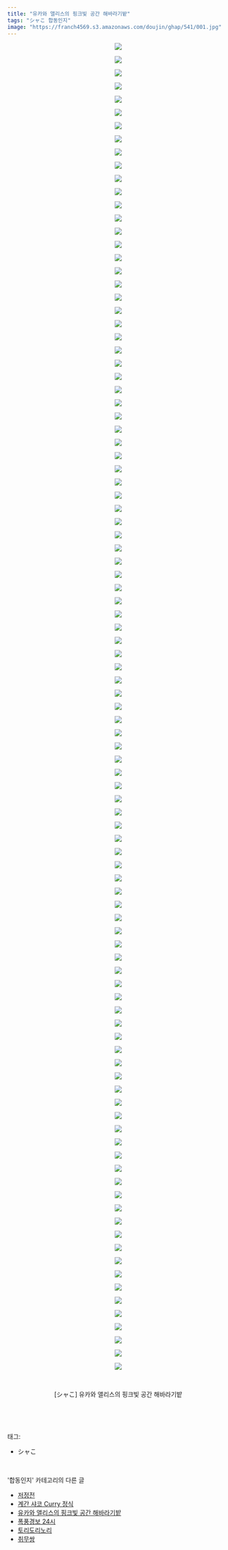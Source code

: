 ```yaml
---
title: "유카와 앨리스의 핑크빛 공간 해바라기밭"
tags: "シャこ 합동인지"
image: "https://franch4569.s3.amazonaws.com/doujin/ghap/541/001.jpg"
---
```

<div class="article">
<p style="text-align: center; clear: none; float: none;"><img src="{{ site.imgserver2 }}/ghap/541/001.jpg"/></p>
<p style="text-align: center; clear: none; float: none;"><img src="{{ site.imgserver2 }}/ghap/541/002.jpg"/></p>
<p style="text-align: center; clear: none; float: none;"><img src="{{ site.imgserver2 }}/ghap/541/003.jpg"/></p>
<p style="text-align: center; clear: none; float: none;"><img src="{{ site.imgserver2 }}/ghap/541/004.jpg"/></p>
<p style="text-align: center; clear: none; float: none;"><img src="{{ site.imgserver2 }}/ghap/541/005.jpg"/></p>
<p style="text-align: center; clear: none; float: none;"><img src="{{ site.imgserver2 }}/ghap/541/006.jpg"/></p>
<p style="text-align: center; clear: none; float: none;"><img src="{{ site.imgserver2 }}/ghap/541/007.jpg"/></p>
<p style="text-align: center; clear: none; float: none;"><img src="{{ site.imgserver2 }}/ghap/541/008.jpg"/></p>
<p style="text-align: center; clear: none; float: none;"><img src="{{ site.imgserver2 }}/ghap/541/009.jpg"/></p>
<p style="text-align: center; clear: none; float: none;"><img src="{{ site.imgserver2 }}/ghap/541/010.jpg"/></p>
<p style="text-align: center; clear: none; float: none;"><img src="{{ site.imgserver2 }}/ghap/541/011.jpg"/></p>
<p style="text-align: center; clear: none; float: none;"><img src="{{ site.imgserver2 }}/ghap/541/012.jpg"/></p>
<p style="text-align: center; clear: none; float: none;"><img src="{{ site.imgserver2 }}/ghap/541/013.jpg"/></p>
<p style="text-align: center; clear: none; float: none;"><img src="{{ site.imgserver2 }}/ghap/541/014.jpg"/></p>
<p style="text-align: center; clear: none; float: none;"><img src="{{ site.imgserver2 }}/ghap/541/015.jpg"/></p>
<p style="text-align: center; clear: none; float: none;"><img src="{{ site.imgserver2 }}/ghap/541/016.jpg"/></p>
<p style="text-align: center; clear: none; float: none;"><img src="{{ site.imgserver2 }}/ghap/541/017.jpg"/></p>
<p style="text-align: center; clear: none; float: none;"><img src="{{ site.imgserver2 }}/ghap/541/018.jpg"/></p>
<p style="text-align: center; clear: none; float: none;"><img src="{{ site.imgserver2 }}/ghap/541/019.jpg"/></p>
<p style="text-align: center; clear: none; float: none;"><img src="{{ site.imgserver2 }}/ghap/541/020.jpg"/></p>
<p style="text-align: center; clear: none; float: none;"><img src="{{ site.imgserver2 }}/ghap/541/021.jpg"/></p>
<p style="text-align: center; clear: none; float: none;"><img src="{{ site.imgserver2 }}/ghap/541/022.jpg"/></p>
<p style="text-align: center; clear: none; float: none;"><img src="{{ site.imgserver2 }}/ghap/541/023.jpg"/></p>
<p style="text-align: center; clear: none; float: none;"><img src="{{ site.imgserver2 }}/ghap/541/024.jpg"/></p>
<p style="text-align: center; clear: none; float: none;"><img src="{{ site.imgserver2 }}/ghap/541/025.jpg"/></p>
<p style="text-align: center; clear: none; float: none;"><img src="{{ site.imgserver2 }}/ghap/541/026.jpg"/></p>
<p style="text-align: center; clear: none; float: none;"><img src="{{ site.imgserver2 }}/ghap/541/027.jpg"/></p>
<p style="text-align: center; clear: none; float: none;"><img src="{{ site.imgserver2 }}/ghap/541/028.jpg"/></p>
<p style="text-align: center; clear: none; float: none;"><img src="{{ site.imgserver2 }}/ghap/541/029.jpg"/></p>
<p style="text-align: center; clear: none; float: none;"><img src="{{ site.imgserver2 }}/ghap/541/030.jpg"/></p>
<p style="text-align: center; clear: none; float: none;"><img src="{{ site.imgserver2 }}/ghap/541/031.jpg"/></p>
<p style="text-align: center; clear: none; float: none;"><img src="{{ site.imgserver2 }}/ghap/541/032.jpg"/></p>
<p style="text-align: center; clear: none; float: none;"><img src="{{ site.imgserver2 }}/ghap/541/033.jpg"/></p>
<p style="text-align: center; clear: none; float: none;"><img src="{{ site.imgserver2 }}/ghap/541/034.jpg"/></p>
<p style="text-align: center; clear: none; float: none;"><img src="{{ site.imgserver2 }}/ghap/541/035.jpg"/></p>
<p style="text-align: center; clear: none; float: none;"><img src="{{ site.imgserver2 }}/ghap/541/036.jpg"/></p>
<p style="text-align: center; clear: none; float: none;"><img src="{{ site.imgserver2 }}/ghap/541/037.jpg"/></p>
<p style="text-align: center; clear: none; float: none;"><img src="{{ site.imgserver2 }}/ghap/541/038.jpg"/></p>
<p style="text-align: center; clear: none; float: none;"><img src="{{ site.imgserver2 }}/ghap/541/039.jpg"/></p>
<p style="text-align: center; clear: none; float: none;"><img src="{{ site.imgserver2 }}/ghap/541/040.jpg"/></p>
<p style="text-align: center; clear: none; float: none;"><img src="{{ site.imgserver2 }}/ghap/541/041.jpg"/></p>
<p style="text-align: center; clear: none; float: none;"><img src="{{ site.imgserver2 }}/ghap/541/042.jpg"/></p>
<p style="text-align: center; clear: none; float: none;"><img src="{{ site.imgserver2 }}/ghap/541/043.jpg"/></p>
<p style="text-align: center; clear: none; float: none;"><img src="{{ site.imgserver2 }}/ghap/541/044.jpg"/></p>
<p style="text-align: center; clear: none; float: none;"><img src="{{ site.imgserver2 }}/ghap/541/045.jpg"/></p>
<p style="text-align: center; clear: none; float: none;"><img src="{{ site.imgserver2 }}/ghap/541/046.jpg"/></p>
<p style="text-align: center; clear: none; float: none;"><img src="{{ site.imgserver2 }}/ghap/541/047.jpg"/></p>
<p style="text-align: center; clear: none; float: none;"><img src="{{ site.imgserver2 }}/ghap/541/048.jpg"/></p>
<p style="text-align: center; clear: none; float: none;"><img src="{{ site.imgserver2 }}/ghap/541/049.jpg"/></p>
<p style="text-align: center; clear: none; float: none;"><img src="{{ site.imgserver2 }}/ghap/541/050.jpg"/></p>
<p style="text-align: center; clear: none; float: none;"><img src="{{ site.imgserver2 }}/ghap/541/051.jpg"/></p>
<p style="text-align: center; clear: none; float: none;"><img src="{{ site.imgserver2 }}/ghap/541/052.jpg"/></p>
<p style="text-align: center; clear: none; float: none;"><img src="{{ site.imgserver2 }}/ghap/541/053.jpg"/></p>
<p style="text-align: center; clear: none; float: none;"><img src="{{ site.imgserver2 }}/ghap/541/054.jpg"/></p>
<p style="text-align: center; clear: none; float: none;"><img src="{{ site.imgserver2 }}/ghap/541/055.jpg"/></p>
<p style="text-align: center; clear: none; float: none;"><img src="{{ site.imgserver2 }}/ghap/541/056.jpg"/></p>
<p style="text-align: center; clear: none; float: none;"><img src="{{ site.imgserver2 }}/ghap/541/057.jpg"/></p>
<p style="text-align: center; clear: none; float: none;"><img src="{{ site.imgserver2 }}/ghap/541/058.jpg"/></p>
<p style="text-align: center; clear: none; float: none;"><img src="{{ site.imgserver2 }}/ghap/541/059.jpg"/></p>
<p style="text-align: center; clear: none; float: none;"><img src="{{ site.imgserver2 }}/ghap/541/060.jpg"/></p>
<p style="text-align: center; clear: none; float: none;"><img src="{{ site.imgserver2 }}/ghap/541/061.jpg"/></p>
<p style="text-align: center; clear: none; float: none;"><img src="{{ site.imgserver2 }}/ghap/541/062.jpg"/></p>
<p style="text-align: center; clear: none; float: none;"><img src="{{ site.imgserver2 }}/ghap/541/063.jpg"/></p>
<p style="text-align: center; clear: none; float: none;"><img src="{{ site.imgserver2 }}/ghap/541/064.jpg"/></p>
<p style="text-align: center; clear: none; float: none;"><img src="{{ site.imgserver2 }}/ghap/541/065.jpg"/></p>
<p style="text-align: center; clear: none; float: none;"><img src="{{ site.imgserver2 }}/ghap/541/066.jpg"/></p>
<p style="text-align: center; clear: none; float: none;"><img src="{{ site.imgserver2 }}/ghap/541/067.jpg"/></p>
<p style="text-align: center; clear: none; float: none;"><img src="{{ site.imgserver2 }}/ghap/541/068.jpg"/></p>
<p style="text-align: center; clear: none; float: none;"><img src="{{ site.imgserver2 }}/ghap/541/069.jpg"/></p>
<p style="text-align: center; clear: none; float: none;"><img src="{{ site.imgserver2 }}/ghap/541/070.jpg"/></p>
<p style="text-align: center; clear: none; float: none;"><img src="{{ site.imgserver2 }}/ghap/541/071.jpg"/></p>
<p style="text-align: center; clear: none; float: none;"><img src="{{ site.imgserver2 }}/ghap/541/072.jpg"/></p>
<p style="text-align: center; clear: none; float: none;"><img src="{{ site.imgserver2 }}/ghap/541/073.jpg"/></p>
<p style="text-align: center; clear: none; float: none;"><img src="{{ site.imgserver2 }}/ghap/541/074.jpg"/></p>
<p style="text-align: center; clear: none; float: none;"><img src="{{ site.imgserver2 }}/ghap/541/075.jpg"/></p>
<p style="text-align: center; clear: none; float: none;"><img src="{{ site.imgserver2 }}/ghap/541/076.jpg"/></p>
<p style="text-align: center; clear: none; float: none;"><img src="{{ site.imgserver2 }}/ghap/541/077.jpg"/></p>
<p style="text-align: center; clear: none; float: none;"><img src="{{ site.imgserver2 }}/ghap/541/078.jpg"/></p>
<p style="text-align: center; clear: none; float: none;"><img src="{{ site.imgserver2 }}/ghap/541/079.jpg"/></p>
<p style="text-align: center; clear: none; float: none;"><img src="{{ site.imgserver2 }}/ghap/541/080.jpg"/></p>
<p style="text-align: center; clear: none; float: none;"><img src="{{ site.imgserver2 }}/ghap/541/081.jpg"/></p>
<p style="text-align: center; clear: none; float: none;"><img src="{{ site.imgserver2 }}/ghap/541/082.jpg"/></p>
<p style="text-align: center; clear: none; float: none;"><img src="{{ site.imgserver2 }}/ghap/541/083.jpg"/></p>
<p style="text-align: center; clear: none; float: none;"><img src="{{ site.imgserver2 }}/ghap/541/084.jpg"/></p>
<p style="text-align: center; clear: none; float: none;"><img src="{{ site.imgserver2 }}/ghap/541/085.jpg"/></p>
<p style="text-align: center; clear: none; float: none;"><img src="{{ site.imgserver2 }}/ghap/541/086.jpg"/></p>
<p style="text-align: center; clear: none; float: none;"><img src="{{ site.imgserver2 }}/ghap/541/087.jpg"/></p>
<p style="text-align: center; clear: none; float: none;"><img src="{{ site.imgserver2 }}/ghap/541/088.jpg"/></p>
<p style="text-align: center; clear: none; float: none;"><img src="{{ site.imgserver2 }}/ghap/541/089.jpg"/></p>
<p style="text-align: center; clear: none; float: none;"><img src="{{ site.imgserver2 }}/ghap/541/090.jpg"/></p>
<p style="text-align: center; clear: none; float: none;"><img src="{{ site.imgserver2 }}/ghap/541/091.jpg"/></p>
<p style="text-align: center; clear: none; float: none;"><img src="{{ site.imgserver2 }}/ghap/541/092.jpg"/></p>
<p style="text-align: center; clear: none; float: none;"><img src="{{ site.imgserver2 }}/ghap/541/093.jpg"/></p>
<p style="text-align: center; clear: none; float: none;"><img src="{{ site.imgserver2 }}/ghap/541/094.jpg"/></p>
<p style="text-align: center; clear: none; float: none;"><img src="{{ site.imgserver2 }}/ghap/541/095.jpg"/></p>
<p style="text-align: center; clear: none; float: none;"><img src="{{ site.imgserver2 }}/ghap/541/096.jpg"/></p>
<p style="text-align: center; clear: none; float: none;"><img src="{{ site.imgserver2 }}/ghap/541/097.jpg"/></p>
<p style="text-align: center; clear: none; float: none;"><img src="{{ site.imgserver2 }}/ghap/541/098.jpg"/></p>
<p style="text-align: center; clear: none; float: none;"><img src="{{ site.imgserver2 }}/ghap/541/099.jpg"/></p>
<p style="text-align: center; clear: none; float: none;"><img src="{{ site.imgserver2 }}/ghap/541/100.jpg"/></p>
<p style="text-align: center; clear: none; float: none;"><img src="{{ site.imgserver2 }}/ghap/541/101.jpg"/></p>
<p style="text-align: center; clear: none; float: none;"><br/></p>
<p style="text-align: center; clear: none; float: none;">[シャこ] 유카와 앨리스의 핑크빛 공간 해바라기밭</p>
<p><br/></p>
</div><br/>
<div class="tagTrail">
<p>태그: </p>
<ul>
<li>シャこ</li>
</ul>
</div><br/>
<div class="another">
<p>'합동인지' 카테고리의 다른 글</p>
<ul>
<li><a href="/ghap_590">저정전</a></li>
<li><a href="/ghap_586">계간 샤코 Curry 정식</a></li>
<li><a href="/ghap_541">유카와 앨리스의 핑크빛 공간 해바라기밭</a></li>
<li><a href="/ghap_463">폭풍경보 24시</a></li>
<li><a href="/ghap_398">토리도리노리</a></li>
<li><a href="/ghap_303">취무쌍</a></li>
</ul>
</div><br/>
<div class="cb_module cb_fluid">
<div class="cb_wrt cb_profile">
</div><!-- commentList close -->
</div><br/>
